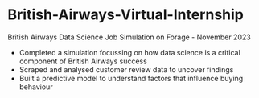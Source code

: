 # British-Airways-Virtual-Internship
British Airways Data Science Job Simulation on Forage - November 2023
 * Completed a simulation focussing on how data science is a critical component
   of British Airways success
 * Scraped and analysed customer review data to uncover findings
 * Built a predictive model to understand factors that influence buying
   behaviour
